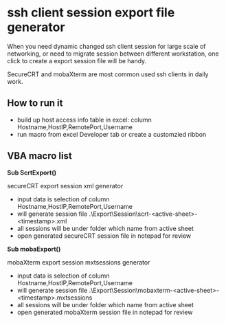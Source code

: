 # ssh client session export file generator

When you need dynamic changed ssh client session for large scale of networking, or need to migrate session between different workstation, one click to create a export session file will be handy.

SecureCRT and mobaXterm are most common used ssh clients in daily work.

## How to run it
- build up host access info table in excel: column Hostname,HostIP,RemotePort,Username
- run macro from excel Developer tab or create a customzied ribbon
  
## VBA macro list 

**Sub ScrtExport()**

secureCRT export session xml generator
- input data is selection of column Hostname,HostIP,RemotePort,Username
- will generate session file .\Export\Session\scrt-\<active-sheet\>-\<timestamp\>.xml
- all sessions will be under folder which name from active sheet
- open generated secureCRT session file in notepad for review

**Sub mobaExport()**

mobaXterm export session mxtsessions generator
- input data is selection of column Hostname,HostIP,RemotePort,Username
- will generate session file .\Export\Session\\mobaxterm-\<active-sheet\>-\<timestamp\>.mxtsessions
- all sessions will be under folder which name from active sheet
- open generated mobaXterm session file in notepad for review
